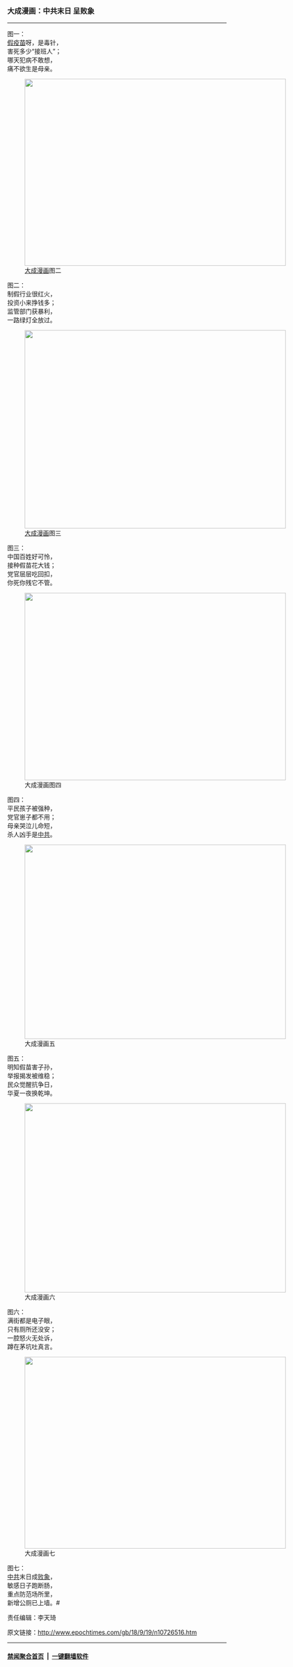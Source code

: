 ### 大成漫画：中共末日 呈败象
------------------------

<p>图一：<br />
<a href="http://www.epochtimes.com/gb/tag/%E5%81%87%E7%96%AB%E8%8B%97.html">假疫苗</a>呀，是毒针，<br />
害死多少“接班人”；<br />
哪天犯病不敢想，<br />
痛不欲生是母亲。</p>
<figure id="attachment_10726525" style="width: 600px" class="wp-caption aligncenter"><a href="http://i.epochtimes.com/assets/uploads/2018/09/2713408e7a58c1ce2436f81536cceb50.jpg"><img class="wp-image-10726525 size-large" src="http://i.epochtimes.com/assets/uploads/2018/09/2713408e7a58c1ce2436f81536cceb50-600x430.jpg" alt="" width="600" height="430" /></a><figcaption class="wp-caption-text"><a href="http://www.epochtimes.com/gb/tag/%E5%A4%A7%E6%88%90%E6%BC%AB%E7%94%BB.html">大成漫画</a>图二</figcaption></figure>
<p>图二：<br />
制假行业很红火，<br />
投资小来挣钱多；<br />
监管部门获暴利，<br />
一路绿灯全放过。</p>
<figure id="attachment_10726528" style="width: 600px" class="wp-caption aligncenter"><a href="http://i.epochtimes.com/assets/uploads/2018/09/1c8d7f281a0427a829c37ba193745207.jpg"><img class="wp-image-10726528 size-large" src="http://i.epochtimes.com/assets/uploads/2018/09/1c8d7f281a0427a829c37ba193745207-600x456.jpg" alt="" width="600" height="456" /></a><figcaption class="wp-caption-text"><a href="http://www.epochtimes.com/gb/tag/%E5%A4%A7%E6%88%90%E6%BC%AB%E7%94%BB.html">大成漫画</a>图三</figcaption></figure>
<p>图三：<br />
中国百姓好可怜，<br />
接种假苗花大钱；<br />
党官层层吃回扣，<br />
你死你残它不管。</p>
<figure id="attachment_10726530" style="width: 600px" class="wp-caption aligncenter"><a href="http://i.epochtimes.com/assets/uploads/2018/09/78fbb49abad25825d46fea4e5d69ad7c.jpg"><img class="wp-image-10726530 size-large" src="http://i.epochtimes.com/assets/uploads/2018/09/78fbb49abad25825d46fea4e5d69ad7c-600x431.jpg" alt="" width="600" height="431" /></a><figcaption class="wp-caption-text">大成漫画图四</figcaption></figure>
<p>图四：<br />
平民孩子被强种，<br />
党官崽子都不用；<br />
母亲哭泣儿命短，<br />
杀人凶手是<a href="http://www.epochtimes.com/gb/tag/%E4%B8%AD%E5%85%B1.html">中共</a>。</p>
<figure id="attachment_10726533" style="width: 600px" class="wp-caption aligncenter"><a href="http://i.epochtimes.com/assets/uploads/2018/09/f8771f37719fc8117afa988d75c63796.jpg"><img class="wp-image-10726533 size-large" src="http://i.epochtimes.com/assets/uploads/2018/09/f8771f37719fc8117afa988d75c63796-600x447.jpg" alt="" width="600" height="447" /></a><figcaption class="wp-caption-text">大成漫画五</figcaption></figure>
<p>图五：<br />
明知假苗害子孙，<br />
举报揭发被维稳；<br />
民众觉醒抗争日，<br />
华夏一夜换乾坤。</p>
<figure id="attachment_10726534" style="width: 600px" class="wp-caption aligncenter"><a href="http://i.epochtimes.com/assets/uploads/2018/09/bcef676e4c0916e00d77e84a39be3a91.jpg"><img class="wp-image-10726534 size-large" src="http://i.epochtimes.com/assets/uploads/2018/09/bcef676e4c0916e00d77e84a39be3a91-600x435.jpg" alt="" width="600" height="435" /></a><figcaption class="wp-caption-text">大成漫画六</figcaption></figure>
<p>图六：<br />
满街都是电子眼，<br />
只有厕所还没安；<br />
一腔怒火无处诉，<br />
蹲在茅坑吐真言。</p>
<figure id="attachment_10726537" style="width: 600px" class="wp-caption aligncenter"><a href="http://i.epochtimes.com/assets/uploads/2018/09/6923564775b36b77e7ccf9c42c81e4b3.jpg"><img class="wp-image-10726537 size-large" src="http://i.epochtimes.com/assets/uploads/2018/09/6923564775b36b77e7ccf9c42c81e4b3-600x441.jpg" alt="" width="600" height="441" /></a><figcaption class="wp-caption-text">大成漫画七</figcaption></figure>
<p>图七：<br />
<a href="http://www.epochtimes.com/gb/tag/%E4%B8%AD%E5%85%B1.html">中共</a>末日成<a href="http://www.epochtimes.com/gb/tag/%E8%B4%A5%E8%B1%A1.html">败象</a>，<br />
敏感日子跑断肠，<br />
重点防范场所里，<br />
新增公厕已上墙。#</p>
<p>责任编辑：李天琦</p>

原文链接：http://www.epochtimes.com/gb/18/9/19/n10726516.htm


------------------------
#### [禁闻聚合首页](https://github.com/gfw-breaker/banned-news/blob/master/README.md) &nbsp;|&nbsp;  [一键翻墙软件](https://github.com/gfw-breaker/nogfw/blob/master/README.md)
